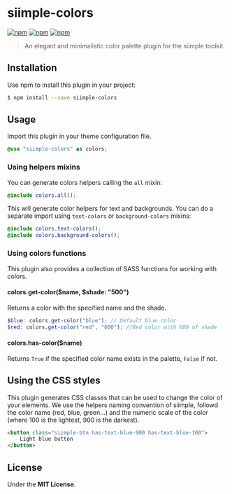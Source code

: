 # siimple-colors

[![npm](https://img.shields.io/npm/v/siimple-colors.svg?style=flat-square)](https://www.npmjs.com/package/siimple-colors)
[![npm](https://img.shields.io/npm/dt/siimple-colors.svg?style=flat-square)](https://www.npmjs.com/package/siimple-colors)
[![npm](https://img.shields.io/npm/l/siimple-colors.svg?style=flat-square)](https://github.com/siimple/siimple)

> An elegant and minimalistic color palette plugin for the siimple toolkit.


## Installation

Use npm to install this plugin in your project:

```bash
$ npm install --save siimple-colors
```

## Usage 

Import this plugin in your theme configuration file.

```scss
@use "siimple-colors" as colors;
```

### Using helpers mixins

You can generate colors helpers calling the `all` mixin:

```scss
@include colors.all();
```

This will generate color helpers for text and backgrounds. You can do a separate import using `text-colors` or `background-colors` mixins:

```scss
@include colors.text-colors();
@include colors.background-colors();
```

### Using colors functions

This plugin also provides a collection of SASS functions for working with colors.

#### colors.get-color($name, $shade: "500")

Returns a color with the specified name and the shade.

```scss
$blue: colors.get-color("blue"); // Default blue color
$red: colors.get-color("red", "600"); //Red color with 600 of shade
```

#### colors.has-color($name)

Returns `True` if the specified color name exists in the palette, `False` if not. 


## Using the CSS styles

This plugin generates CSS classes that can be used to change the color of your elements. We use the helpers naming convention of siimple, followd the color name (red, blue, green...) and the numeric scale of the color (where 100 is the lightest, 900 is the darkest).

```html
<button class="siimple-btn has-text-blue-900 has-text-blue-100">
    Light blue button
</button>
```


## License

Under the **MIT License**.


